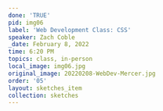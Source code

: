 ```yaml
---
done: 'TRUE'
pid: img06
label: 'Web Development Class: CSS'
speaker: Zach Coble
_date: February 8, 2022
time: 6:20 PM
topics: class, in-person
local_image: img06.jpg
original_image: 20220208-WebDev-Mercer.jpg
order: '05'
layout: sketches_item
collection: sketches
---
```

